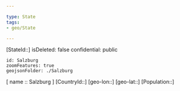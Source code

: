 ```yaml
---

type: State
tags:
- geo/State

---
```

[StateId::]
isDeleted: false
confidential: public
```leaflet
id: Salzburg
zoomFeatures: true
geojsonFolder: ./Salzburg
```

[ name :: Salzburg ]
[CountryId::]
[geo-lon::]
[geo-lat::]
[Population::]

